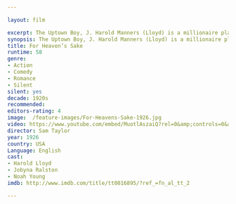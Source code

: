 ```yaml
---

layout: film

excerpt: The Uptown Boy, J. Harold Manners (Lloyd) is a millionaire playboy who falls for the Downtown Girl, Hope (Ralston) who works in Brother Paul's (Weigel) mission. In order to build up attendance, and win Hope's attention, Harold runs through town causing trouble, and winds up with a crowd chasing him right into the mission. He eventually wins the girl and they marry, but not without some interference from his high-brow friends.
synopsis: The Uptown Boy, J. Harold Manners (Lloyd) is a millionaire playboy who falls for the Downtown Girl, Hope (Ralston) who works in Brother Paul's (Weigel) mission. In order to build up attendance, and win Hope's attention, Harold runs through town causing trouble, and winds up with a crowd chasing him right into the mission. He eventually wins the girl and they marry, but not without some interference from his high-brow friends.
title: For Heaven’s Sake 
runtime: 58
genre: 
- Action
- Comedy
- Romance
- Silent
silent: yes
decade: 1920s
recommended: 
editors-rating: 4
image:  /feature-images/For-Heavens-Sake-1926.jpg 
video: https://www.youtube.com/embed/MuotlAszaiQ?rel=0&amp;controls=0&amp;showinfo=0
director: Sam Taylor
year: 1926
country: USA
Language: English 
cast:
- Harold Lloyd
- Jobyna Ralston
- Noah Young
imdb: http://www.imdb.com/title/tt0016895/?ref_=fn_al_tt_2

---
```

